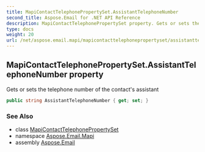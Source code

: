 ```yaml
---
title: MapiContactTelephonePropertySet.AssistantTelephoneNumber
second_title: Aspose.Email for .NET API Reference
description: MapiContactTelephonePropertySet property. Gets or sets the telephone number of the contacts assistant
type: docs
weight: 20
url: /net/aspose.email.mapi/mapicontacttelephonepropertyset/assistanttelephonenumber/
---
```

## MapiContactTelephonePropertySet.AssistantTelephoneNumber property

Gets or sets the telephone number of the contact's assistant

```csharp
public string AssistantTelephoneNumber { get; set; }
```

### See Also

* class [MapiContactTelephonePropertySet](../)
* namespace [Aspose.Email.Mapi](../../mapicontacttelephonepropertyset/)
* assembly [Aspose.Email](../../../)


